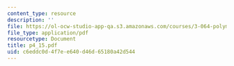 ```yaml
---
content_type: resource
description: ''
file: https://ol-ocw-studio-app-qa.s3.amazonaws.com/courses/3-064-polymer-engineering-fall-2003/c6eddc0d4f7ee640d46d65180a42d544_p4_15.pdf
file_type: application/pdf
resourcetype: Document
title: p4_15.pdf
uid: c6eddc0d-4f7e-e640-d46d-65180a42d544
---
```

